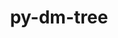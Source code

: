 ---
title: "py-dm-tree"
layout: cache
categories: [package, develop]
meta: {"versions": ["0.1.6", "0.1.8"], "compilers": ["gcc@=11.3.0", "gcc@=7.3.1"], "oss": ["amzn2", "ubuntu22.04"], "platforms": ["linux"], "targets": ["ivybridge", "x86_64_v3"], "stacks": ["ml-linux-x86_64-cpu", "ml-linux-x86_64-cuda", "ml-linux-x86_64-rocm", "root"], "num_specs": 15, "num_specs_by_stack": {"root": 15, "ml-linux-x86_64-cuda": 6, "ml-linux-x86_64-rocm": 6, "ml-linux-x86_64-cpu": 6}}
spec_details: [{"hash": "i4hld2yp3zx4set7hnl5yvyzf4vt7soo", "compiler": "gcc@=7.3.1", "versions": ["0.1.6"], "os": "amzn2", "platform": "linux", "target": "ivybridge", "variants": ["build_system=python_pip"], "stacks": ["root"], "size": "-", "tarball": "https://binaries.spack.io/develop/build_cache/linux-amzn2-ivybridge/gcc-7.3.1/py-dm-tree-0.1.6/linux-amzn2-ivybridge-gcc-7.3.1-py-dm-tree-0.1.6-i4hld2yp3zx4set7hnl5yvyzf4vt7soo.spack"}, {"hash": "gqdssr4zmh3zgrsgnrhgxj7i7c4xrmxm", "compiler": "gcc@=7.3.1", "versions": ["0.1.6"], "os": "amzn2", "platform": "linux", "target": "ivybridge", "variants": ["build_system=python_pip"], "stacks": ["root"], "size": "-", "tarball": "https://binaries.spack.io/develop/build_cache/linux-amzn2-ivybridge/gcc-7.3.1/py-dm-tree-0.1.6/linux-amzn2-ivybridge-gcc-7.3.1-py-dm-tree-0.1.6-gqdssr4zmh3zgrsgnrhgxj7i7c4xrmxm.spack"}, {"hash": "5xsbgejv24i4qbm4dvhzg5inzcp5dczz", "compiler": "gcc@=7.3.1", "versions": ["0.1.6"], "os": "amzn2", "platform": "linux", "target": "x86_64_v3", "variants": ["build_system=python_pip"], "stacks": ["root"], "size": "-", "tarball": "https://binaries.spack.io/develop/build_cache/linux-amzn2-x86_64_v3/gcc-7.3.1/py-dm-tree-0.1.6/linux-amzn2-x86_64_v3-gcc-7.3.1-py-dm-tree-0.1.6-5xsbgejv24i4qbm4dvhzg5inzcp5dczz.spack"}, {"hash": "i6t2tfrkyboil7zrq2jvtob4cig4r27k", "compiler": "gcc@=7.3.1", "versions": ["0.1.6"], "os": "amzn2", "platform": "linux", "target": "x86_64_v3", "variants": ["build_system=python_pip"], "stacks": ["root"], "size": "-", "tarball": "https://binaries.spack.io/develop/build_cache/linux-amzn2-x86_64_v3/gcc-7.3.1/py-dm-tree-0.1.6/linux-amzn2-x86_64_v3-gcc-7.3.1-py-dm-tree-0.1.6-i6t2tfrkyboil7zrq2jvtob4cig4r27k.spack"}, {"hash": "kobl2qtistpknka2dvlnmp6wel4w7rkd", "compiler": "gcc@=7.3.1", "versions": ["0.1.6"], "os": "amzn2", "platform": "linux", "target": "x86_64_v3", "variants": ["build_system=python_pip"], "stacks": ["root"], "size": "-", "tarball": "https://binaries.spack.io/develop/build_cache/linux-amzn2-x86_64_v3/gcc-7.3.1/py-dm-tree-0.1.6/linux-amzn2-x86_64_v3-gcc-7.3.1-py-dm-tree-0.1.6-kobl2qtistpknka2dvlnmp6wel4w7rkd.spack"}, {"hash": "wxxrqqg4x2nko5pvijcrgacqf3vmdtmz", "compiler": "gcc@=7.3.1", "versions": ["0.1.6"], "os": "amzn2", "platform": "linux", "target": "x86_64_v3", "variants": ["build_system=python_pip"], "stacks": ["root"], "size": "-", "tarball": "https://binaries.spack.io/develop/build_cache/linux-amzn2-x86_64_v3/gcc-7.3.1/py-dm-tree-0.1.6/linux-amzn2-x86_64_v3-gcc-7.3.1-py-dm-tree-0.1.6-wxxrqqg4x2nko5pvijcrgacqf3vmdtmz.spack"}, {"hash": "orynn4jil2etkn5zh34xzjv4u3qnog4f", "compiler": "gcc@=7.3.1", "versions": ["0.1.6"], "os": "amzn2", "platform": "linux", "target": "x86_64_v3", "variants": [], "stacks": ["root"], "size": "-", "tarball": "https://binaries.spack.io/develop/build_cache/linux-amzn2-x86_64_v3/gcc-7.3.1/py-dm-tree-0.1.6/linux-amzn2-x86_64_v3-gcc-7.3.1-py-dm-tree-0.1.6-orynn4jil2etkn5zh34xzjv4u3qnog4f.spack"}, {"hash": "vqnrxemrlcopj5tw2tbhqoexubgvkgcs", "compiler": "gcc@=7.3.1", "versions": ["0.1.6"], "os": "amzn2", "platform": "linux", "target": "x86_64_v3", "variants": ["build_system=python_pip"], "stacks": ["root"], "size": "-", "tarball": "https://binaries.spack.io/develop/build_cache/linux-amzn2-x86_64_v3/gcc-7.3.1/py-dm-tree-0.1.6/linux-amzn2-x86_64_v3-gcc-7.3.1-py-dm-tree-0.1.6-vqnrxemrlcopj5tw2tbhqoexubgvkgcs.spack"}, {"hash": "unfpufxxx2alkzgytpguzztvm6unaoxo", "compiler": "gcc@=7.3.1", "versions": ["0.1.6"], "os": "amzn2", "platform": "linux", "target": "x86_64_v3", "variants": [], "stacks": ["root"], "size": "-", "tarball": "https://binaries.spack.io/develop/build_cache/linux-amzn2-x86_64_v3/gcc-7.3.1/py-dm-tree-0.1.6/linux-amzn2-x86_64_v3-gcc-7.3.1-py-dm-tree-0.1.6-unfpufxxx2alkzgytpguzztvm6unaoxo.spack"}, {"hash": "v3dh5gavgdr6dpej4y4shagqo3l6rlbc", "compiler": "gcc@=11.3.0", "versions": ["0.1.6"], "os": "ubuntu22.04", "platform": "linux", "target": "x86_64_v3", "variants": ["build_system=python_pip"], "stacks": ["root", "ml-linux-x86_64-cuda", "ml-linux-x86_64-rocm", "ml-linux-x86_64-cpu"], "size": "-", "tarball": "https://binaries.spack.io/develop/build_cache/linux-ubuntu22.04-x86_64_v3/gcc-11.3.0/py-dm-tree-0.1.6/linux-ubuntu22.04-x86_64_v3-gcc-11.3.0-py-dm-tree-0.1.6-v3dh5gavgdr6dpej4y4shagqo3l6rlbc.spack"}, {"hash": "qwdbrrqvuxb7imfgul44v2hbwjyd6wk7", "compiler": "gcc@=11.3.0", "versions": ["0.1.6"], "os": "ubuntu22.04", "platform": "linux", "target": "x86_64_v3", "variants": ["build_system=python_pip"], "stacks": ["root", "ml-linux-x86_64-cuda", "ml-linux-x86_64-rocm", "ml-linux-x86_64-cpu"], "size": "-", "tarball": "https://binaries.spack.io/develop/build_cache/linux-ubuntu22.04-x86_64_v3/gcc-11.3.0/py-dm-tree-0.1.6/linux-ubuntu22.04-x86_64_v3-gcc-11.3.0-py-dm-tree-0.1.6-qwdbrrqvuxb7imfgul44v2hbwjyd6wk7.spack"}, {"hash": "oehontqgwyvsh2f76rwamx7km6hif3jd", "compiler": "gcc@=11.3.0", "versions": ["0.1.6"], "os": "ubuntu22.04", "platform": "linux", "target": "x86_64_v3", "variants": ["build_system=python_pip"], "stacks": ["root", "ml-linux-x86_64-cuda", "ml-linux-x86_64-rocm", "ml-linux-x86_64-cpu"], "size": "-", "tarball": "https://binaries.spack.io/develop/build_cache/linux-ubuntu22.04-x86_64_v3/gcc-11.3.0/py-dm-tree-0.1.6/linux-ubuntu22.04-x86_64_v3-gcc-11.3.0-py-dm-tree-0.1.6-oehontqgwyvsh2f76rwamx7km6hif3jd.spack"}, {"hash": "lrapptvqp5km67yt3bqxqviweyce2wjo", "compiler": "gcc@=11.3.0", "versions": ["0.1.6"], "os": "ubuntu22.04", "platform": "linux", "target": "x86_64_v3", "variants": ["build_system=python_pip"], "stacks": ["root", "ml-linux-x86_64-cuda", "ml-linux-x86_64-rocm", "ml-linux-x86_64-cpu"], "size": "-", "tarball": "https://binaries.spack.io/develop/build_cache/linux-ubuntu22.04-x86_64_v3/gcc-11.3.0/py-dm-tree-0.1.6/linux-ubuntu22.04-x86_64_v3-gcc-11.3.0-py-dm-tree-0.1.6-lrapptvqp5km67yt3bqxqviweyce2wjo.spack"}, {"hash": "fh6gvm7sixugliq7n3k2jw7wtlfmgjmc", "compiler": "gcc@=11.3.0", "versions": ["0.1.8"], "os": "ubuntu22.04", "platform": "linux", "target": "x86_64_v3", "variants": ["build_system=python_pip"], "stacks": ["root", "ml-linux-x86_64-cuda", "ml-linux-x86_64-rocm", "ml-linux-x86_64-cpu"], "size": "-", "tarball": "https://binaries.spack.io/develop/build_cache/linux-ubuntu22.04-x86_64_v3/gcc-11.3.0/py-dm-tree-0.1.8/linux-ubuntu22.04-x86_64_v3-gcc-11.3.0-py-dm-tree-0.1.8-fh6gvm7sixugliq7n3k2jw7wtlfmgjmc.spack"}, {"hash": "mera52zojz5ehxmovhryemr25fntw3k4", "compiler": "gcc@=11.3.0", "versions": ["0.1.8"], "os": "ubuntu22.04", "platform": "linux", "target": "x86_64_v3", "variants": ["build_system=python_pip"], "stacks": ["root", "ml-linux-x86_64-cuda", "ml-linux-x86_64-rocm", "ml-linux-x86_64-cpu"], "size": "-", "tarball": "https://binaries.spack.io/develop/build_cache/linux-ubuntu22.04-x86_64_v3/gcc-11.3.0/py-dm-tree-0.1.8/linux-ubuntu22.04-x86_64_v3-gcc-11.3.0-py-dm-tree-0.1.8-mera52zojz5ehxmovhryemr25fntw3k4.spack"}]
---